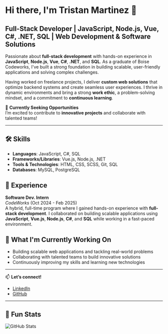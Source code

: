 # Hi there, I'm Tristan Martinez 👋

## Full-Stack Developer | JavaScript, Node.js, Vue, C#, .NET, SQL | Web Development & Software Solutions

Passionate about **full-stack development** with hands-on experience in **JavaScript**, **Node.js**, **Vue**, **C#**, **.NET**, and **SQL**. As a graduate of Boise Codeworks, I've built a strong foundation in building scalable, user-friendly applications and solving complex challenges.

Having worked on freelance projects, I deliver **custom web solutions** that optimize backend systems and create seamless user experiences. I thrive in dynamic environments and bring a strong **work ethic**, a problem-solving mindset, and a commitment to **continuous learning**.

🚀 **Currently Seeking Opportunities**  
I’m excited to contribute to **innovative projects** and collaborate with talented teams!

---

## 🛠️ Skills
- **Languages**: JavaScript, C#, SQL  
- **Frameworks/Libraries**: Vue.js, Node.js, .NET  
- **Tools & Technologies**: HTML, CSS, SCSS, Git, SQL  
- **Databases**: MySQL, PostgreSQL

## 💼 Experience

**Software Dev. Intern**  
*CodeWorks* (Oct 2024 - Feb 2025)  
A hybrid, full-time program where I gained hands-on experience with **full-stack development**. I collaborated on building scalable applications using **JavaScript**, **Vue.js**, **Node.js**, **C#**, and **SQL** while working in a fast-paced environment.

## 🌱 What I'm Currently Working On
- Building scalable web applications and tackling real-world problems
- Collaborating with talented teams to build innovative solutions
- Continuously improving my skills and learning new technologies

---

📫 **Let’s connect!**  
- [LinkedIn](https://www.linkedin.com/in/tristan-martinez-29a1a7346/)
- [GitHub](https://github.com/Tristan-Martinez)

---

## 🚀 Fun Stats
![GitHub Stats](https://github-readme-stats.vercel.app/api?username=Tristan-Martinez&show_icons=true&hide_title=true&count_private=true&hide=prs)


